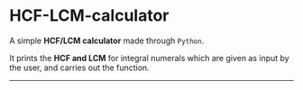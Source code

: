 # HCF-LCM-calculator

A simple **HCF/LCM calculator** made through `Python`.

It prints the **HCF and LCM** for integral numerals which are given as input by the user, and carries out the function.

---------------------------
